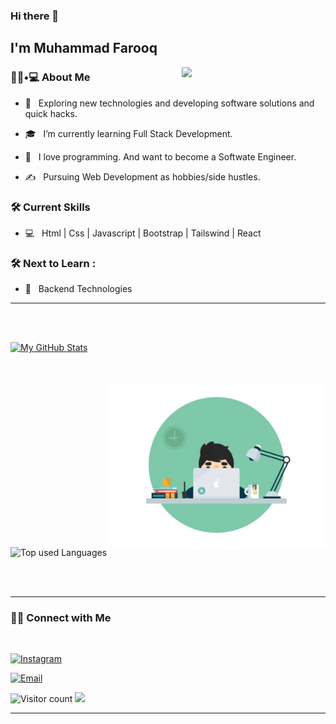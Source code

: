 ### Hi there 👋<h2> I'm Muhammad Farooq</h2>

<img align='right' src="https://media.giphy.com/media/M9gbBd9nbDrOTu1Mqx/giphy.gif" width="230">

<h3> 👨🏻•💻 About Me </h3>



- 🤔 &nbsp; Exploring new technologies and developing software solutions and quick hacks.

- 🎓 &nbsp; I’m currently learning Full Stack Development.

- 🌱 &nbsp; I love programming. And want to become a Softwate Engineer.

- ✍️ &nbsp; Pursuing Web Development as hobbies/side hustles.



<h3>🛠 Current Skills</h3>



- 💻 &nbsp; Html | Css | Javascript | Bootstrap | Tailswind | React


<!--

- 🛢 &nbsp; MySQL | MongoDB

- 🔧 &nbsp; Git | Markdown | Selenium | Tidyverse

- 🖥 &nbsp; Illustrator| Photoshop | InDesign

-->



<h3>🛠 Next to Learn : </h3>

- 🔧 &nbsp;  Backend Technologies

<hr>



<br/><br/>

[![My GitHub Stats](https://github-readme-stats.vercel.app/api?username=MuhammadFarooq00&show_icons=true)](https://github.com/MuhammadFarooq00)

<br/>

<br/>

<img src="https://github.com/nirala69/nirala69/blob/master/70804f7e25b11f29db904f2fa7b4cd9d.gif" width="350" align='right'>

![Top used Languages](https://github-readme-stats.vercel.app/api/top-langs/?username=MuhammadFarooq00&show_icons=true)

<br><br>



<hr>



<h3> 🤝🏻 Connect with Me </h3>

<br>



<p align="center">
  
<a href="[https://www.instagram.com/i__disbalance/](https://www.instagram.com/mr.faroo00/)"><img alt="Instagram" src="https://img.shields.io/badge/Instagram-i__disbalance-black?style=flat-square&logo=instagram"></a>

<a href="mailto:farooqtariq400@gmail.com"><img alt="Email" src="https://img.shields.io/badge/Email-farooqtariq400@gmail.com-blue?style=flat-square&logo=gmail"></a>

</p>





![Visitor count](https://visitor-badge.laobi.icu/badge?page_id=MuhammadFarooq00.MuhammadFarooq00)   <img src="https://media.giphy.com/media/dxn6fRlTIShoeBr69N/giphy.gif" width="30">





<hr>
